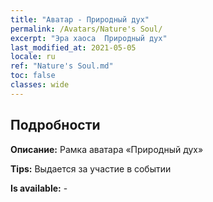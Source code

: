 ```yaml
---
title: "Аватар - Природный дух"
permalink: /Avatars/Nature's Soul/
excerpt: "Эра хаоса  Природный дух"
last_modified_at: 2021-05-05
locale: ru
ref: "Nature's Soul.md"
toc: false
classes: wide
---
```

## Подробности

 **Описание:** Рамка аватара «Природный дух» 

 **Tips:** Выдается за участие в событии 

 **Is available:**  - 

